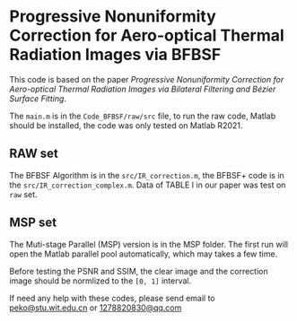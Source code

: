 # Progressive Nonuniformity Correction for Aero-optical Thermal Radiation Images via BFBSF

This code is based on the paper *Progressive Nonuniformity Correction for Aero-optical Thermal Radiation Images via Bilateral Filtering and Bézier Surface Fitting*.

The `main.m` is in the `Code_BFBSF/raw/src` file, to run the raw code, Matlab should be installed, the code was only tested on Matlab R2021. 

## RAW set
The BFBSF Algorithm is in the `src/IR_correction.m`, the BFBSF+ code is in the `src/IR_correction_complex.m`. Data of TABLE I in our paper was test on `raw` set.

## MSP set
The Muti-stage Parallel (MSP) version is in the MSP folder. The first run will open the Matlab parallel pool automatically, which may takes a few time.


Before testing the PSNR and SSIM, the clear image and the correction image should be normlized to the `[0, 1]` interval.

If need any help with these codes, please send email to peko@stu.wit.edu.cn or 1278820830@qq.com 
